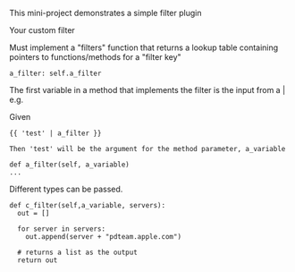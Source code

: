 This mini-project demonstrates a simple filter plugin

Your custom filter

Must implement a "filters" function that returns a lookup table containing 
pointers to functions/methods for a "filter key"

```
a_filter: self.a_filter
```

The first variable in a method that implements the filter is the input from a |
e.g.

Given
```
{{ 'test' | a_filter }}

Then 'test' will be the argument for the method parameter, a_variable

def a_filter(self, a_variable)
...
```

Different types can be passed.
```
def c_filter(self,a_variable, servers):
  out = []

  for server in servers:
    out.append(server + "pdteam.apple.com")
  
  # returns a list as the output
  return out
```



